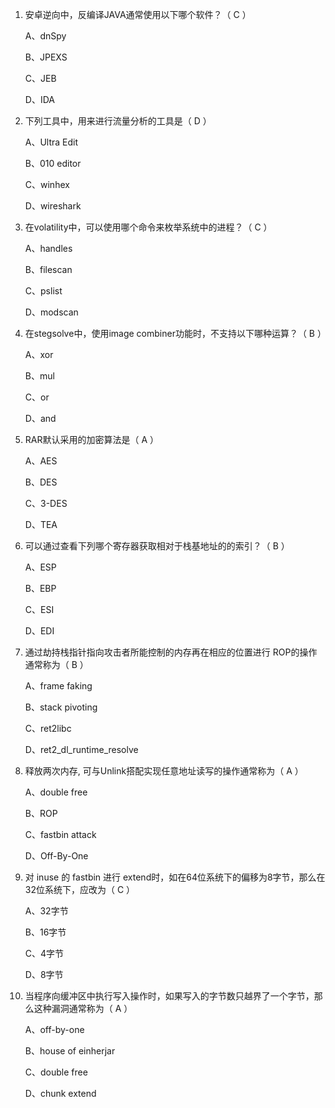 1. 安卓逆向中，反编译JAVA通常使用以下哪个软件？（ C ）

	A、dnSpy
	
	B、JPEXS
	
	C、JEB
	
	D、IDA

2. 下列工具中，用来进行流量分析的工具是（ D ）

	A、Ultra Edit
	
	B、010 editor
	
	C、winhex
	
	D、wireshark

3. 在volatility中，可以使用哪个命令来枚举系统中的进程？（ C ）

	A、handles
	
	B、filescan
	
	C、pslist
	
	D、modscan

4. 在stegsolve中，使用image combiner功能时，不支持以下哪种运算？（ B ）

	A、xor
	
	B、mul
	
	C、or
	
	D、and

5. RAR默认采用的加密算法是（ A ）

	A、AES
	
	B、DES
	
	C、3-DES
	
	D、TEA

6. 可以通过查看下列哪个寄存器获取相对于栈基地址的的索引？（ B ）

	A、ESP
	
	B、EBP
	
	C、ESI
	
	D、EDI

7. 通过劫持栈指针指向攻击者所能控制的内存再在相应的位置进行 ROP的操作通常称为（ B ）

	A、frame faking
	
	B、stack pivoting
	
	C、ret2libc
	
	D、ret2_dl_runtime_resolve

8. 释放两次内存, 可与Unlink搭配实现任意地址读写的操作通常称为（ A ）

	A、double free
	
	B、ROP
	
	C、fastbin attack
	
	D、Off-By-One

9. 对 inuse 的 fastbin 进行 extend时，如在64位系统下的偏移为8字节，那么在32位系统下，应改为（ C ）

	A、32字节
	
	B、16字节
	
	C、4字节
	
	D、8字节

10. 当程序向缓冲区中执行写入操作时，如果写入的字节数只越界了一个字节，那么这种漏洞通常称为（ A ）

	A、off-by-one
	
	B、house of einherjar
	
	C、double free
	
	D、chunk extend

